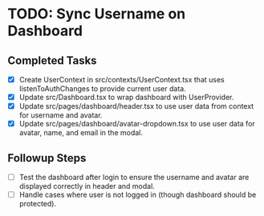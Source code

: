 # TODO: Sync Username on Dashboard

## Completed Tasks
- [x] Create UserContext in src/contexts/UserContext.tsx that uses listenToAuthChanges to provide current user data.
- [x] Update src/Dashboard.tsx to wrap dashboard with UserProvider.
- [x] Update src/pages/dashboard/header.tsx to use user data from context for username and avatar.
- [x] Update src/pages/dashboard/avatar-dropdown.tsx to use user data for avatar, name, and email in the modal.

## Followup Steps
- [ ] Test the dashboard after login to ensure the username and avatar are displayed correctly in header and modal.
- [ ] Handle cases where user is not logged in (though dashboard should be protected).
